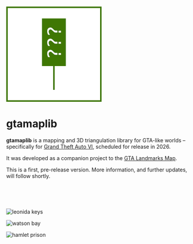 ![gtamaplib](readme/gtamaplib.png)

# gtamaplib

**gtamaplib** is a mapping and 3D triangulation library for GTA-like worlds – specifically for [Grand Theft Auto VI](https://www.rockstargames.com/VI/), scheduled for release in 2026.

It was developed as a companion project to the [GTA Landmarks Map](https://github.com/rolux/gtadb.org).

This is a first, pre-release version. More information, and further updates, will follow shortly.


<br><br><br>

![leonida keys](<readme/leonida keys.png>)

![watson bay](<readme/watson bay.png>)

![hamlet prison](<readme/hamlet prison.png>)

